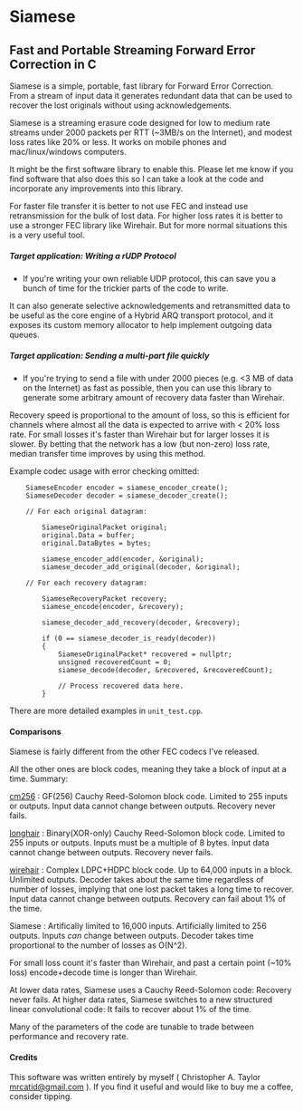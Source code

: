 # Siamese
## Fast and Portable Streaming Forward Error Correction in C

Siamese is a simple, portable, fast library for Forward Error Correction.
From a stream of input data it generates redundant data that can be used to
recover the lost originals without using acknowledgements.

Siamese is a streaming erasure code designed for low to medium rate streams
under 2000 packets per RTT (~3MB/s on the Internet), and modest loss rates
like 20% or less.  It works on mobile phones and mac/linux/windows computers.

It might be the first software library to enable this.  Please let me know if
you find software that also does this so I can take a look at the code and
incorporate any improvements into this library.

For faster file transfer it is better to not use FEC and instead use
retransmission for the bulk of lost data.
For higher loss rates it is better to use a stronger FEC library like Wirehair.
But for more normal situations this is a very useful tool.


##### Target application: Writing a rUDP Protocol

* If you're writing your own reliable UDP protocol, this can save you a bunch
of time for the trickier parts of the code to write.

It can also generate selective acknowledgements and retransmitted data to be
useful as the core engine of a Hybrid ARQ transport protocol, and it exposes
its custom memory allocator to help implement outgoing data queues.


##### Target application: Sending a multi-part file quickly

* If you're trying to send a file with under 2000 pieces (e.g. <3 MB of data
on the Internet) as fast as possible, then you can use this library to generate
some arbitrary amount of recovery data faster than Wirehair.

Recovery speed is proportional to the amount of loss, so this is efficient for
channels where almost all the data is expected to arrive with < 20% loss rate.
For small losses it's faster than Wirehair but for larger losses it is slower.
By betting that the network has a low (but non-zero) loss rate, median transfer
time improves by using this method.


Example codec usage with error checking omitted:

~~~
    SiameseEncoder encoder = siamese_encoder_create();
    SiameseDecoder decoder = siamese_decoder_create();

	// For each original datagram:
	
		SiameseOriginalPacket original;
		original.Data = buffer;
		original.DataBytes = bytes;

		siamese_encoder_add(encoder, &original);
		siamese_decoder_add_original(decoder, &original);

	// For each recovery datagram:

		SiameseRecoveryPacket recovery;
		siamese_encode(encoder, &recovery);

		siamese_decoder_add_recovery(decoder, &recovery);

		if (0 == siamese_decoder_is_ready(decoder))
		{
			SiameseOriginalPacket* recovered = nullptr;
			unsigned recoveredCount = 0;
			siamese_decode(decoder, &recovered, &recoveredCount);
			
			// Process recovered data here.
		}
~~~
		
There are more detailed examples in `unit_test.cpp`.


#### Comparisons

Siamese is fairly different from the other FEC codecs I've released.

All the other ones are block codes, meaning they take a block of input at a time.  Summary:

[cm256](https://github.com/catid/cm256) : GF(256) Cauchy Reed-Solomon block code.  Limited to 255 inputs or outputs.  Input data cannot change between outputs.  Recovery never fails.

[longhair](https://github.com/catid/longhair) : Binary(XOR-only) Cauchy Reed-Solomon block code.  Limited to 255 inputs or outputs.  Inputs must be a multiple of 8 bytes.  Input data cannot change between outputs.  Recovery never fails.

[wirehair](https://github.com/catid/wirehair) : Complex LDPC+HDPC block code.  Up to 64,000 inputs in a block.  Unlimited outputs.  Decoder takes about the same time regardless of number of losses, implying that one lost packet takes a long time to recover.  Input data cannot change between outputs.  Recovery can fail about 1% of the time.

Siamese : Artifically limited to 16,000 inputs.  Artificially limited to 256 outputs.  Inputs *can* change between outputs.  Decoder takes time proportional to the number of losses as O(N^2).

For small loss count it's faster than Wirehair, and past a certain point (~10% loss) encode+decode time is longer than Wirehair.

At lower data rates, Siamese uses a Cauchy Reed-Solomon code: Recovery never fails.
At higher data rates, Siamese switches to a new structured linear convolutional code: It fails to recover about 1% of the time.

Many of the parameters of the code are tunable to trade between performance and recovery rate.


#### Credits

This software was written entirely by myself ( Christopher A. Taylor mrcatid@gmail.com ). If you find it useful and would like to buy me a coffee, consider tipping.
